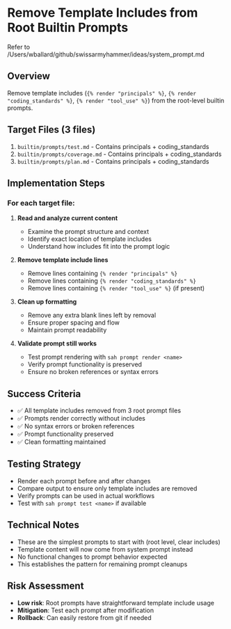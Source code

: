 # Remove Template Includes from Root Builtin Prompts

Refer to /Users/wballard/github/swissarmyhammer/ideas/system_prompt.md

## Overview
Remove template includes (`{% render "principals" %}`, `{% render "coding_standards" %}`, `{% render "tool_use" %}`) from the root-level builtin prompts.

## Target Files (3 files)
1. `builtin/prompts/test.md` - Contains principals + coding_standards
2. `builtin/prompts/coverage.md` - Contains principals + coding_standards  
3. `builtin/prompts/plan.md` - Contains principals + coding_standards

## Implementation Steps

### For each target file:

1. **Read and analyze current content**
   - Examine the prompt structure and context
   - Identify exact location of template includes
   - Understand how includes fit into the prompt logic

2. **Remove template include lines**
   - Remove lines containing `{% render "principals" %}`
   - Remove lines containing `{% render "coding_standards" %}`
   - Remove lines containing `{% render "tool_use" %}` (if present)

3. **Clean up formatting**
   - Remove any extra blank lines left by removal
   - Ensure proper spacing and flow
   - Maintain prompt readability

4. **Validate prompt still works**
   - Test prompt rendering with `sah prompt render <name>`
   - Verify prompt functionality is preserved
   - Ensure no broken references or syntax errors

## Success Criteria
- ✅ All template includes removed from 3 root prompt files
- ✅ Prompts render correctly without includes
- ✅ No syntax errors or broken references
- ✅ Prompt functionality preserved
- ✅ Clean formatting maintained

## Testing Strategy
- Render each prompt before and after changes
- Compare output to ensure only template includes are removed
- Verify prompts can be used in actual workflows
- Test with `sah prompt test <name>` if available

## Technical Notes
- These are the simplest prompts to start with (root level, clear includes)
- Template content will now come from system prompt instead
- No functional changes to prompt behavior expected
- This establishes the pattern for remaining prompt cleanups

## Risk Assessment
- **Low risk**: Root prompts have straightforward template include usage
- **Mitigation**: Test each prompt after modification
- **Rollback**: Can easily restore from git if needed